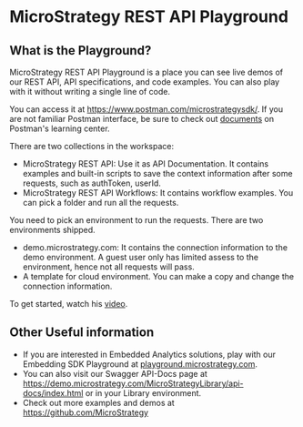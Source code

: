 # MicroStrategy REST API Playground

## What is the Playground?

MicroStrategy REST API Playground is a place you can see live demos of our REST API, API specifications, and code examples. You can also play with it without writing a single line of code.   

You can access it at https://www.postman.com/microstrategysdk/.  If you are not familiar Postman interface, be sure to check out [documents](https://learning.postman.com/docs/getting-started/introduction/) on Postman's learning center. 


There are two collections in the workspace:

* MicroStrategy REST API: Use it as API Documentation. It contains examples and built-in scripts to save the context information after some requests, such as authToken, userId. 
* MicroStrategy REST API Workflows: It contains workflow examples. You can pick a folder and run all the requests. 

You need to pick an environment to run the requests. There are two environments shipped. 
* demo.microstrategy.com: It contains the connection information to the demo environment. A guest user only has limited assess to the environment, hence not all requests will pass. 
* A template for cloud environment. You can make a copy and change the connection information. 

To get started, watch his [video](https://youtu.be/cIDhJpA_5Qk).

## Other Useful information 

* If you are interested in Embedded Analytics solutions, play with our Embedding SDK Playground at [playground.microstrategy.com](https://playground.microstrategy.com).
* You can also visit our Swagger API-Docs page at https://demo.microstrategy.com/MicroStrategyLibrary/api-docs/index.html or in your Library environment. 
* Check out more examples and demos at https://github.com/MicroStrategy


